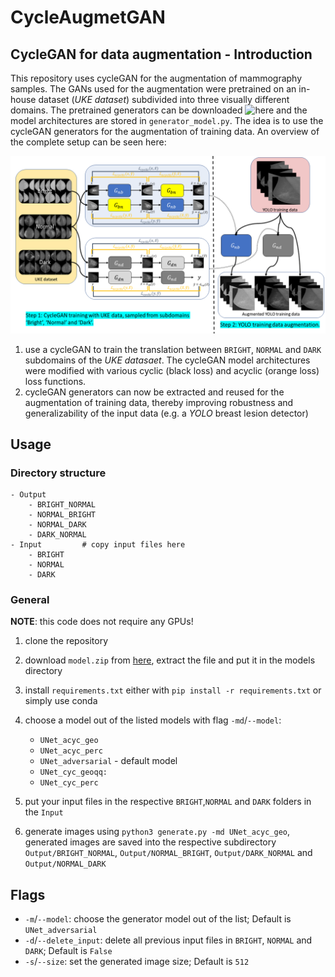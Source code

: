 # CycleAugmetGAN

## CycleGAN for data augmentation - Introduction
This repository uses cycleGAN for the augmentation of mammography samples. The GANs used for the augmentation were pretrained on an in-house dataset (*UKE dataset*) subdivided into three visually different domains. The pretrained generators can be downloaded ![here](https://faubox.rrze.uni-erlangen.de/getlink/fiRBM55TXSUgXzJgRftve6EV/) and the model architectures are stored in `generator_model.py`. The idea is to use the cycleGAN generators for the augmentation of training data. An overview of the complete setup can be seen here:

![Idea](https://github.com/AmirMaEl/CycleAugmentGAN/blob/main/overview.png)
 1. use a cycleGAN to train the translation between `BRIGHT`, `NORMAL` and `DARK` subdomains of the *UKE datasaet*. The cycleGAN model architectures were modified with various cyclic (black loss) and acyclic (orange loss) loss functions.
2. cycleGAN generators can now be extracted and reused for the augmentation of training data, thereby improving robustness and generalizability of the input data (e.g. a *YOLO* breast lesion detector)



## Usage

### Directory structure
```
- Output
	- BRIGHT_NORMAL
	- NORMAL_BRIGHT
	- NORMAL_DARK
	- DARK_NORMAL
- Input 		# copy input files here
	- BRIGHT
	- NORMAL
	- DARK
```

### General

**NOTE**: this code does not require any GPUs!


1. clone the repository 
2. download `model.zip` from [here](https://faubox.rrze.uni-erlangen.de/getlink/fiRBM55TXSUgXzJgRftve6EV/), extract the file and put it in the models directory
3. install `requirements.txt` either with `pip install -r requirements.txt` or simply use conda 
4. choose a model out of the listed models with flag `-md`/`--model`:
    - `UNet_acyc_geo`
    - `UNet_acyc_perc`
    - `UNet_adversarial` - default model 
    - `UNet_cyc_geoqq:`
    - `UNet_cyc_perc`

5. put your input files in the respective `BRIGHT`,`NORMAL` and `DARK` folders in the `Input`
6. generate images using `python3 generate.py -md UNet_acyc_geo`, generated images are saved into the respective subdirectory `Output/BRIGHT_NORMAL`, `Output/NORMAL_BRIGHT`, `Output/DARK_NORMAL` and `Output/NORMAL_DARK`

## Flags

- `-m`/`--model`: choose the generator model out of the list; Default is `UNet_adversarial`
- `-d`/`--delete_input`: delete all previous input files in `BRIGHT`, `NORMAL` and `DARK`; Default is `False`
- `-s`/`--size`: set the generated image size; Default is `512`
 
